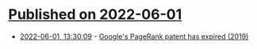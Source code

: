 # [Published on 2022-06-01](index.md)

* [2022-06-01, 13:30:09](https://news.ycombinator.com/item?id=31581543) - [Google's PageRank patent has expired (2019)](https://patents.google.com/patent/US6285999B1/en)
